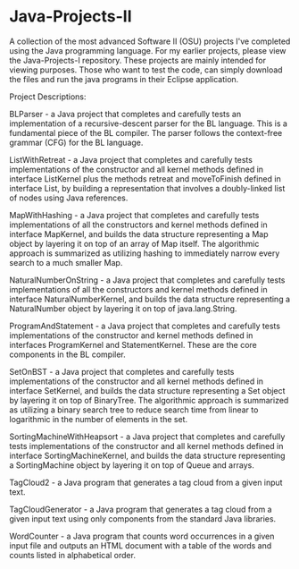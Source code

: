# Java-Projects-II
A collection of the most advanced Software II (OSU) projects I've completed using the Java programming language. For my earlier projects, please view the Java-Projects-I repository. These projects are mainly intended for viewing purposes. Those who want to test the code, can simply download the files and run the java programs in their Eclipse application.


Project Descriptions:

BLParser - a Java project that completes and carefully tests an implementation of a recursive-descent parser for the BL language. This is a fundamental piece of the BL compiler. The parser follows the context-free grammar (CFG) for the BL language.

ListWithRetreat - a Java project that completes and carefully tests implementations of the constructor and all kernel methods defined in interface ListKernel plus the methods retreat and moveToFinish defined in interface List, by building a representation that involves a doubly-linked list of nodes using Java references.

MapWithHashing - a Java project that completes and carefully tests implementations of all the constructors and kernel methods defined in interface MapKernel, and builds the data structure representing a Map object by layering it on top of an array of Map itself. The algorithmic approach is summarized as utilizing hashing to immediately narrow every search to a much smaller Map.

NaturalNumberOnString - a Java project that completes and carefully tests implementations of all the constructors and kernel methods defined in interface NaturalNumberKernel, and builds the data structure representing a NaturalNumber object by layering it on top of java.lang.String.

ProgramAndStatement - a Java project that completes and carefully tests implementations of the constructor and kernel methods defined in interfaces ProgramKernel and StatementKernel. These are the core components in the BL compiler. 

SetOnBST - a Java project that completes and carefully tests implementations of the constructor and all kernel methods defined in interface SetKernel, and builds the data structure representing a Set object by layering it on top of BinaryTree. The algorithmic approach is summarized as utilizing a binary search tree to reduce search time from linear to logarithmic in the number of elements in the set.

SortingMachineWithHeapsort - a Java project that completes and carefully tests implementations of the constructor and all kernel methods defined in interface SortingMachineKernel, and builds the data structure representing a SortingMachine object by layering it on top of Queue and arrays.

TagCloud2 - a Java program that generates a tag cloud from a given input text.

TagCloudGenerator -  a Java program that generates a tag cloud from a given input text using only components from the standard Java libraries.

WordCounter - a Java program that counts word occurrences in a given input file and outputs an HTML document with a table of the words and counts listed in alphabetical order.
